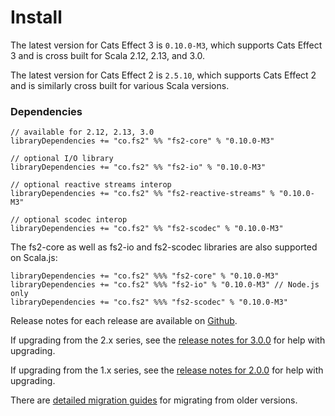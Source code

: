 # Install

The latest version for Cats Effect 3 is `0.10.0-M3`, which supports Cats Effect 3 and is cross built for Scala 2.12, 2.13, and 3.0.

The latest version for Cats Effect 2 is `2.5.10`, which supports Cats Effect 2 and is similarly cross built for various Scala versions.

### Dependencies <!-- {docsify-ignore} -->

```
// available for 2.12, 2.13, 3.0
libraryDependencies += "co.fs2" %% "fs2-core" % "0.10.0-M3"

// optional I/O library
libraryDependencies += "co.fs2" %% "fs2-io" % "0.10.0-M3"

// optional reactive streams interop
libraryDependencies += "co.fs2" %% "fs2-reactive-streams" % "0.10.0-M3"

// optional scodec interop
libraryDependencies += "co.fs2" %% "fs2-scodec" % "0.10.0-M3"
```

The fs2-core as well as fs2-io and fs2-scodec libraries are also supported on Scala.js:

```
libraryDependencies += "co.fs2" %%% "fs2-core" % "0.10.0-M3"
libraryDependencies += "co.fs2" %%% "fs2-io" % "0.10.0-M3" // Node.js only
libraryDependencies += "co.fs2" %%% "fs2-scodec" % "0.10.0-M3"
```

Release notes for each release are available on [Github](https://github.com/typelevel/fs2/releases/).

If upgrading from the 2.x series, see the [release notes for 3.0.0](https://github.com/typelevel/fs2/releases/tag/v3.0.0) for help with upgrading.

If upgrading from the 1.x series, see the [release notes for 2.0.0](https://github.com/typelevel/fs2/releases/tag/v2.0.0) for help with upgrading.

There are [detailed migration guides](https://github.com/typelevel/fs2/blob/main/docs/) for migrating from older versions.
